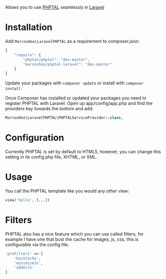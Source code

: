 Allows you to use [PHPTAL](http://www.phptal.org) seamlessly in [Laravel](http://www.laravel.com)

Installation
============

Add `MarcosHoo\LaravelPHPTAL` as a requirement to composer.json:

```javascript
{
    "require": {
        "phptal/phptal": "dev-master",
        "marcoshoo/phptal-laravel": "dev-master"
    }
}
```

Update your packages with `composer update` or install with `composer install`.

Once Composer has installed or updated your packages you need to register PHPTAL with Laravel. Open up app/config/app.php and find the providers key towards the bottom and add:

```php
MarcosHoo\LaravelPHPTAL\PHPTALServiceProvider::class,
```

Configuration
=============

Currently PHPTAL is set by default to HTML5, however, you can change this setting in its config.php file, XHTML, or XML.

Usage
=====

You call the PHPTAL template like you would any other view:

```php
view('hello', [...])
```

Filters
==========

PHPTAL also has a nice feature which you can use called filters, for example I have one that bust the cache for images, js, css, this is configurable via the config file.

```php
'preFilters' => [
    'bustCache',
    'minimizeJs',
    'adderJs'
]
```
